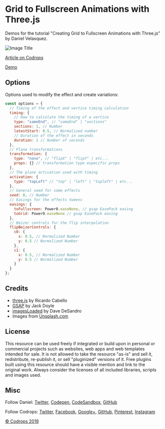 # Grid to Fullscreen Animations with Three.js

Demos for the tutorial "Creating Grid to Fullscreen Animations with Three.js" by Daniel Velasquez.

![Image Title](link)

[Article on Codrops](https://tympanus.net/codrops/?p=40491)

[Demo](http://tympanus.net/Tutorials/GridToFullscreenAnimations/)

## Options

Options used to modify the effect and create variations:

```javascript
const options = {
  // Timing of the effect and vertice timing calculation
  timing: {
    // How to calculate the timing of a vertice
    type: "sameEnd", // "sameEnd" | "sections"
    sections: 1, // Number
    latestStart: 0.5, // Normalized number
    // Duration of the effect in seconds
    duration: 1 // Number of seconds
  },
  // Plane transformations
  transformation: {
    type: "none", // "flipX" | "flipY" | etc...
    props: {} // transformation type especific props
  },
  // The plane activation used with timing
  activation: {
    type: "topLeft" // "top" | "left" | "topleft" | etc...
  },
  // General seed for some effects
  seed: 0, // Number
  // Easings for the effects tweens
  easings: {
    toFullscreen: Power0.easeNone, // gsap EasePack easing
    toGrid: Power0.easeNone // gsap EasePack easing
  },
  // Beizer controls for the flip interpolation
  flipBeizerControls: {
    c0: {
      x: 0.5, // Normalized Number
      y: 0.5 // Normalized Number
    },
    c1: {
      x: 0.5, // Normalized Number
      y: 0.5 // Normalized Number
    }
  }
};
```

## Credits

- [three.js](https://threejs.org/) by Ricardo Cabello
- [GSAP](https://greensock.com/) by Jack Doyle
- [imagesLoaded](https://imagesloaded.desandro.com/) by Dave DeSandro
- Images from [Unsplash.com](https://unsplash.com/)

## License

This resource can be used freely if integrated or build upon in personal or commercial projects such as websites, web apps and web templates intended for sale. It is not allowed to take the resource "as-is" and sell it, redistribute, re-publish it, or sell "pluginized" versions of it. Free plugins built using this resource should have a visible mention and link to the original work. Always consider the licenses of all included libraries, scripts and images used.

## Misc

Follow Daniel: [Twitter](https://twitter.com/Anemolito), [Codepen](https://codepen.io/Anemolo/), [CodeSandbox](https://codesandbox.io/u/Anemolo), [GitHub](https://github.com/Anemolo)

Follow Codrops: [Twitter](http://www.twitter.com/codrops), [Facebook](http://www.facebook.com/codrops), [Google+](https://plus.google.com/101095823814290637419), [GitHub](https://github.com/codrops), [Pinterest](http://www.pinterest.com/codrops/), [Instagram](https://www.instagram.com/codropsss/)

[© Codrops 2019](http://www.codrops.com)
